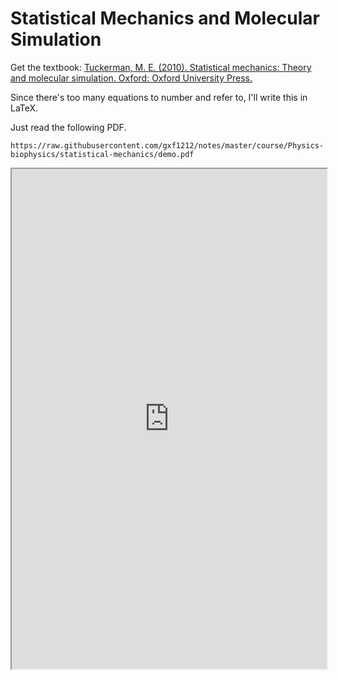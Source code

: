 # Statistical Mechanics and Molecular Simulation

Get the textbook: [Tuckerman, M. E. (2010). Statistical mechanics: Theory and molecular simulation. Oxford: Oxford University Press.](https://gitee.com/gxf1212/notes/raw/master/course/Physics-biophysics/statistical-mechanics/Mark-E-Tuckerman-Statistical-Mechanics-Theory-and-Molecular-Simulation-Oxford-University-Press-USA-(2010).pdf)

Since there's too many equations to number and refer to, I'll write this in LaTeX.

Just read the following PDF.



```pdf
https://raw.githubusercontent.com/gxf1212/notes/master/course/Physics-biophysics/statistical-mechanics/demo.pdf
```



<iframe src="https://mozilla.github.io/pdf.js/web/viewer.html?file=https://raw.githubusercontent.com/gxf1212/notes/master/course/Physics-biophysics/statistical-mechanics/demo.pdf" height=800px; width=100%>




Other

> failed bacause a download session starts and no preview...
>
> ````markdown
> ```pdf
> https://raw.githubusercontent.com/gxf1212/notes/master/course/Physics-biophysics/statistical-mechanics/demo.pdf
> ```
> ````
>
> failed because gitee doesn't show until login...
>
> ````markdown
> ```pdf
> https://gitee.com/gxf1212/notes/raw/master/course/Physics-biophysics/statistical-mechanics/demo.pdf
> ```
> ````
>
> another method might be (no plugin required?...
>
> ```html
> <embed src="https://mozilla.github.io/pdf.js/web/viewer.html?file=https://raw.githubusercontent.com/gxf1212/notes/master/course/Physics-biophysics/statistical-mechanics/demo.pdf" height=800px; width=100%>
> ```
>
> failed
>
> ```
> <script type="text/javascript">
>   //loads pdf files for resume
>   window.onload = function (){
>     var success = new PDFObject({ 
>       url: "https://raw.githubusercontent.com/gxf1212/notes/master/course/Physics-biophysics/statistical-mechanics/demo.pdf" 
>     }).embed("my_pdf_object");
>   };
> </script>
> ```
>
> 


To use [QYXF LaTeX template](https://gitee.com/qyxf/qyxf-book) in English:

- change all `ctexbook` into `book`; comment the `\ctexset` command

- `\titleformat{\chapter}.....`

- `\renewcommand{\tablename}{Tab.}`, etc.

- if you'd like to include a little Chinese, add `\usepackage{ctex}` **before** the section title settings
  - `\ctexset` in .cls cannot be used...just for ctexbook?
  
- date: `\ctexset{today=old}`

- change `作品信息、环境名称` in the .cls

- you may also want to modify `\titlecontents` (and other customization)

- installing the font

  > 可以在 `D:\texlive\2020\texmf-dist\fonts\opentype`（你看你的安装目录）下找一个合适的位置，建一个文件夹，把字体拷进去，或把字体压缩包解压到那里，然后在命令行中输入，`fc-cache -fv`
  >
  > 如果已经从网上正确下载安装了字体，但是仍然报错的话，可以点击右键，选择**为所有用户安装**就可以

  I'm using XITS as the "mainfont" but the default math font

- LaTeX法语 https://www.icode9.com/content-4-1230085.html

